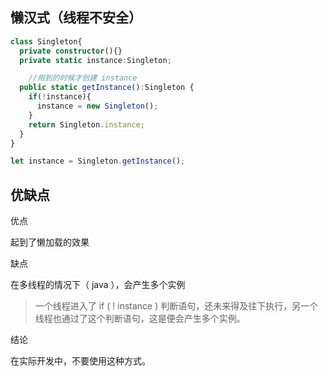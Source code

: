 ## 懒汉式（线程不安全）

```ts
class Singleton{
  private constructor(){}
  private static instance:Singleton;

	//用到的时候才创建 instance
  public static getInstance():Singleton {
    if(!instance){
      instance = new Singleton();
    }
    return Singleton.instance;
  }
}

let instance = Singleton.getInstance();
```

## 优缺点

优点

起到了懒加载的效果

缺点

在多线程的情况下（ java ），会产生多个实例

> 一个线程进入了 if ( ! instance ) 判断语句，还未来得及往下执行，另一个线程也通过了这个判断语句，这是便会产生多个实例。


结论

在实际开发中，不要使用这种方式。
